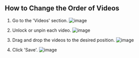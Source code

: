 ## How to Change the Order of Videos

1. Go to the 'Videos' section.
   ![image](https://github.com/user-attachments/assets/498e6bca-3741-437d-9d83-86c4ef536d62)

2. Unlock or unpin each video.
   ![image](https://github.com/user-attachments/assets/3e26326c-aca4-42cf-b65c-0650fea791de)

3. Drag and drop the videos to the desired position.
   ![image](https://github.com/user-attachments/assets/d20474c3-9e7a-434d-8a0d-378956e00695)

4. Click 'Save'.
   ![image](https://github.com/user-attachments/assets/872c7634-a29d-465f-a482-7a94dbacdfb9)